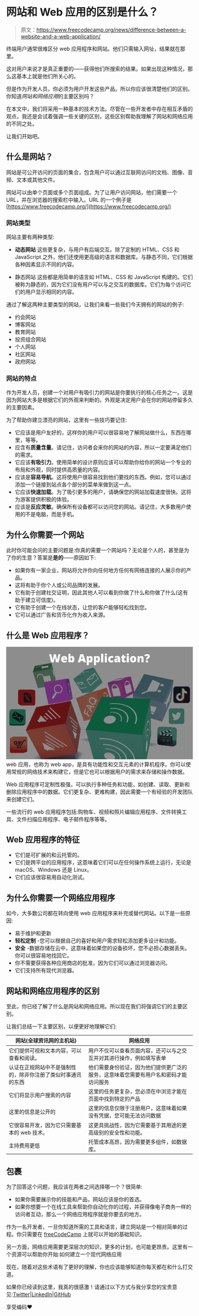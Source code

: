 # 网站和 Web 应用的区别是什么？

> 原文：<https://www.freecodecamp.org/news/difference-between-a-website-and-a-web-application/>

终端用户通常很难区分 web 应用程序和网站。他们只需输入网址，结果就在那里。

这对用户来说才是真正重要的——获得他们所搜索的结果。如果出现这种情况，那么这基本上就是他们所关心的。

但是作为开发人员，你必须为用户开发这些产品。所以你应该很清楚他们的区别。你知道*网站和网络应用*的主要区别吗？

在本文中，我们将采用一种基本的技术方法。尽管在一些开发者中存在相互矛盾的观点，我还是会试着强调一些关键的区别，这些区别帮助我理解了网站和网络应用的不同之处。

让我们开始吧。

## 什么是网站？

网站是可公开访问的页面的集合，包含用户可以通过互联网访问的文档、图像、音频、文本或其他文件。

网站可以由单个页面或多个页面组成。为了让用户访问网站，他们需要一个 URL，并在浏览器的搜索栏中输入。URL 的一个例子是[https://www.freecodecamp.org/](https://www.freecodecamp.org/)

### 网站类型

网站主要有两种类型:

*   **动态网站**
    这些更复杂，与用户有后端交互。除了定制的 HTML、CSS 和 JavaScript 之外，他们还使用更高级的语言和数据库。与静态不同，它们根据各种因素显示不同的内容。

*   静态网站
    这些都是用简单的语言如 HTML、CSS 和 JavaScript 构建的。它们被称为静态的，因为它们没有用户可以与之交互的数据库。它们为每个访问它们的用户显示相同的内容。

通过了解这两种主要类型的网站，让我们来看一些我们今天拥有的网站的例子:

*   约会网站
*   博客网站
*   教育网站
*   投资组合网站
*   个人网站
*   社区网站
*   政府网站

### 网站的特点

作为开发人员，创建一个对用户有吸引力的网站是你要执行的核心任务之一。这是因为网站大多是根据它们的外观来判断的。外观是决定用户会在你的网站停留多久的主要因素。

为了帮助你建立漂亮的网站，这里有一些技巧要记住:

*   它应该是用户友好的，这样你的用户可以很容易地了解网站做什么，东西在哪里，等等。
*   应含有**质量含量**。请记住，访问者会来你的网站的内容，所以一定要满足他们的需求。
*   它应该**有吸引力**。使用简单的设计原则应该可以帮助你给你的网站一个专业的布局和外观，同时提供高质量的内容。
*   应该是**容易导航**。这将使用户很容易找到他们要找的东西。例如，您可以通过添加一个链接到站点各个部分的菜单来做到这一点。
*   它应该**快速加载**。为了吸引更多的用户，请确保您的网站加载速度很快。这将为游客提供积极的体验。
*   应该是**反应灵敏**。确保所有设备都可以访问您的网站。请记住，大多数用户使用的不是电脑，而是手机。

## 为什么你需要一个网站

此时你可能会问的主要问题是:你真的需要一个网站吗？无论是个人的，甚至是为了你的生意？答案是**是的**——原因如下:

*   如果你有一家企业，网站将允许你向任何地方任何有网络连接的人展示你的产品。
*   这将有助于你个人或公司品牌的发展。
*   它有助于创建社交证明，因此其他人可以看到你做了什么和你做了什么(这有助于建立可信度)。
*   它有助于创建一个在线状态，让您的客户能够轻松找到您。
*   它可以通过广告和货币化作为收入来源。

## 什么是 Web 应用程序？

![web application](img/ddf170684afa3484ffdbc42af62fdef6.png)
web 应用，也称为 web app，是具有功能性和交互元素的计算机程序。你可以使用常规的网络技术来构建它，但是它也可以根据用户的需求来存储和操作数据。

Web 应用程序可定制性极强，可以执行多种任务和功能，如创建、读取、更新和删除应用程序中的数据。它们更复杂、更难构建，因此需要一个有经验的开发团队来创建它们。

一些流行的 web 应用程序包括:购物车、视频和照片编辑应用程序、文件转换工具、文件扫描应用程序、电子邮件程序等等。

## Web 应用程序的特征

*   它们是可扩展的和云托管的。
*   它们是跨平台的应用程序，这意味着它们可以在任何操作系统上运行，无论是 macOS、Windows 还是 Linux。
*   它们应该很容易用自动化测试。

## 为什么你需要一个网络应用程序

如今，大多数公司都在转向使用 web 应用程序来补充或替代网站。以下是一些原因:

*   易于维护和更新
*   **轻松定制** -您可以根据自己的喜好和用户需求轻松添加更多设计和功能。
*   **安全** -数据存储在云中，这意味着如果您的设备损坏，您不必担心数据丢失。你可以很容易地找回它。
*   你不需要获得各种应用商店的批准，因为它们可以通过浏览器访问。
*   它们支持所有现代浏览器。

## 网站和网络应用程序的区别

至此，你已经了解了什么是网站和网络应用。所以现在我们将强调它们的主要区别。

让我们总结一下主要区别，以便更好地理解它们:

| 网站(全球资讯网的主机站) | 网络应用 |
| --- | --- |
| 它们提供可视和文本内容，可以查看和阅读。 | 用户不仅可以查看页面内容，还可以与之交互并对其进行操作，例如填写表单 |
| 认证在正规网站中不是强制性的，除非你注册了类似时事通讯的东西 | 他们需要身份验证，因为他们提供更广泛的服务，这意味着您需要有用户名和密码才能访问服务 |
| 它们将显示用户搜索的内容 | 这里的任务更复杂，您必须在中浏览才能在页面中找到特定的产品 |
| 这里的信息是公开的 | 这里的信息仅限于注册用户，这意味着如果没有凭据，您可能无法访问数据 |
| 它很容易开发，因为它只需要基本的 web 技术。 | 这更具挑战性，因为它需要基于其用途的更高级别的安全性和功能。 |
| 主持费用更低 | 托管成本高昂，因为需要更多组件，如数据库。 |

## 包裹

为了回答这个问题，我应该在两者之间选择哪一个？很简单:

*   如果你需要展示你的技能和产品，网站应该是你的首选。
*   如果你想要一个在线工具来帮助你自动化你的过程，并获得像电子商务一样的访问者互动，那么一个网络应用程序就是你要去的地方。

作为一名开发者，一旦你知道所需的工具和语言，建立网站是一个相对简单的过程。你只需要在 [freeCodeCamp](https://www.freecodecamp.org/) 上就可以开始的基础知识。

另一方面，网络应用需要更深层次的知识，更多的计划，也可能更昂贵。这里有一个资源可以帮助你开始:如何建立一个现代网络应用

现在，随着对这些术语有了更好的理解，你也应该能够知道你每天都在和什么打交道。

如果你已经读到这里，我真的很感激！请通过以下方式与我分享您的宝贵意见:[Twitter](https://twitter.com/larymak1)|[LinkedIn](https://www.linkedin.com/in/hillary-nyakundi-3a64b11ab/)|[GitHub](https://github.com/larymak)

享受编码❤